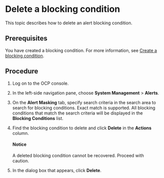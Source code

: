# Delete a blocking condition

This topic describes how to delete an alert blocking condition.

## Prerequisites

You have created a blocking condition. For more information, see [Create a blocking condition](../800.manage-blocking-conditions/100.create-a-blocking-condition.md).

## Procedure

1. Log on to the OCP console.

2. In the left-side navigation pane, choose **System Management** > **Alerts**.

3. On the **Alert Masking** tab, specify search criteria in the search area to search for blocking conditions. Exact match is supported. All blocking conditions that match the search criteria will be displayed in the **Blocking Conditions** list.

4. Find the blocking condition to delete and click **Delete** in the **Actions** column.

   <main id="notice" type='notice'>
    <h4>Notice</h4>
    <p>A deleted blocking condition cannot be recovered. Proceed with caution.</p>
   </main>

5. In the dialog box that appears, click **Delete**.
